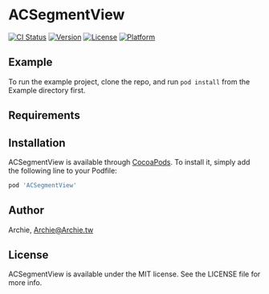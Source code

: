 # ACSegmentView

[![CI Status](https://img.shields.io/travis/ArchieR7/ACSegmentView.svg?style=flat)](https://travis-ci.org/ArchieR7/ACSegmentView)
[![Version](https://img.shields.io/cocoapods/v/ACSegmentView.svg?style=flat)](https://cocoapods.org/pods/ACSegmentView)
[![License](https://img.shields.io/cocoapods/l/ACSegmentView.svg?style=flat)](https://cocoapods.org/pods/ACSegmentView)
[![Platform](https://img.shields.io/cocoapods/p/ACSegmentView.svg?style=flat)](https://cocoapods.org/pods/ACSegmentView)

## Example

To run the example project, clone the repo, and run `pod install` from the Example directory first.

## Requirements

## Installation

ACSegmentView is available through [CocoaPods](https://cocoapods.org). To install
it, simply add the following line to your Podfile:

```ruby
pod 'ACSegmentView'
```

## Author

Archie, Archie@Archie.tw

## License

ACSegmentView is available under the MIT license. See the LICENSE file for more info.

